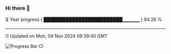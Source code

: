 ### Hi there 👋

⏳ Year progress { █████████████████████████▁▁▁▁▁ } 84.26 %

---

⏰ Updated on Mon, 04 Nov 2024 09:39:40 GMT

![Progress Bar CI](https://github.com/IshwaranRudhara/GIT-ACTION/workflows/Progress%20Bar%20CI/badge.svg)
